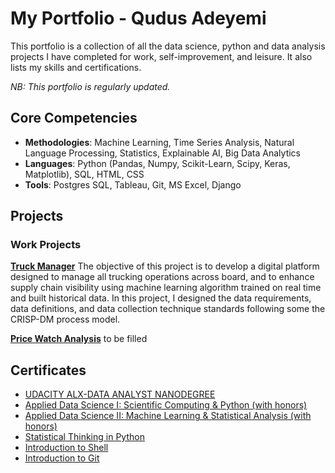 # My Portfolio - Qudus Adeyemi
This portfolio is a collection of all the data science, python and data analysis projects I have completed for work, self-improvement, and leisure. It also lists my skills and certifications. 

*NB: This portfolio is regularly updated.*

## Core Competencies

- **Methodologies**: Machine Learning, Time Series Analysis, Natural Language Processing, Statistics, Explainable AI, Big Data Analytics
- **Languages**: Python (Pandas, Numpy, Scikit-Learn, Scipy, Keras, Matplotlib), SQL, HTML, CSS
- **Tools**: Postgres SQL, Tableau, Git, MS Excel, Django

## Projects

### Work Projects

**[Truck Manager](https://www.thehaulagehub.com/)**
The objective of this project is to develop a digital platform designed to manage all trucking operations across board, and to enhance supply chain visibility using machine learning algorithm trained on real time and built historical data. In this project, I designed the data requirements, data definitions,
and data collection technique standards following some the CRISP-DM process model.
 
 
**[Price Watch Analysis](https://www.thehaulagehub.com/)**
to be filled


## Certificates

- [UDACITY ALX-DATA ANALYST NANODEGREE](https://confirm.udacity.com/TLGG3ZGJ)
- [Applied Data Science I: Scientific Computing & Python (with honors)](https://bit.ly/3APB9pD)
- [Applied Data Science II: Machine Learning & Statistical Analysis (with honors)](https://bit.ly/3APB9pD)
- [Statistical Thinking in Python](https://www.datacamp.com/statement-of-accomplishment/course/9d5ed166dde33dcea9c8b9416a759881cf584f18)
- [Introduction to Shell](https://www.datacamp.com/statement-of-accomplishment/course/924e9cc13e6657a4c345ae24bbe56ad84a7f6ac4)
- [Introduction to Git](https://www.datacamp.com/statement-of-accomplishment/course/6a55dfe0e61071e4e5d93c1acc9f2422f88a1bf5)


